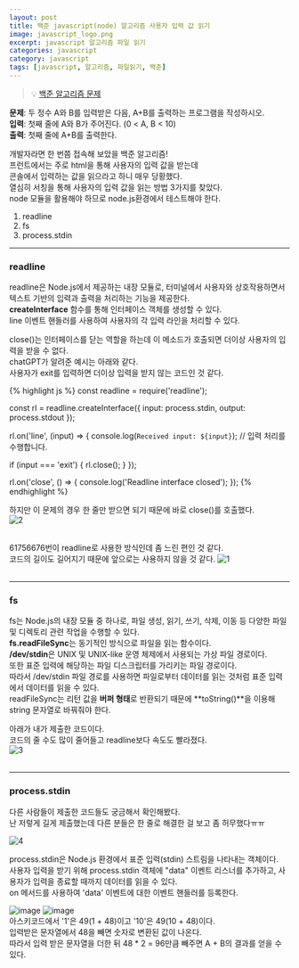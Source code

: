 ```yaml
---
layout: post
title: 백준 javascript(node) 알고리즘 사용자 입력 값 읽기
image: javascript_logo.png
excerpt: javascript 알고리즘 파일 읽기
categories: javascript
category: javascript
tags: [javascript, 알고리즘, 파일읽기, 백준]
---
```


> 💡 [백준 알고리즘 문제](https://www.acmicpc.net/problem/1000)

**문제**: 두 정수 A와 B를 입력받은 다음, A+B를 출력하는 프로그램을 작성하시오.  
**입력**: 첫째 줄에 A와 B가 주어진다. (0 < A, B < 10)  
**출력**: 첫째 줄에 A+B를 출력한다.  

개발자라면 한 번쯤 접속해 보았을 백준 알고리즘!  
프런트에서는 주로 html을 통해 사용자의 입력 값을 받는데  
콘솔에서 입력하는 값을 읽으라고 하니 매우 당황했다.  
열심히 서칭을 통해 사용자의 입력 값을 읽는 방법 3가지를 찾았다.  
node 모듈을 활용해야 하므로 node.js환경에서 테스트해야 한다.  
1. readline
2. fs
3. process.stdin

---

### readline

readline은 Node.js에서 제공하는 내장 모듈로, 터미널에서 사용자와 상호작용하면서 텍스트 기반의 입력과 출력을 처리하는 기능을 제공한다.  
**createInterface** 함수를 통해 인터페이스 객체를 생성할 수 있다.  
line 이벤트 핸들러를 사용하여 사용자의 각 입력 라인을 처리할 수 있다.  

close()는 인터페이스를 닫는 역할을 하는데 이 메소드가 호출되면 더이상 사용자의 입력을 받을 수 없다.  
chatGPT가 알려준 예시는 아래와 같다.  
사용자가 exit를 입력하면 더이상 입력을 받지 않는 코드인 것 같다.  

{% highlight js %}
const readline = require('readline');

const rl = readline.createInterface({
  input: process.stdin,
  output: process.stdout
});

rl.on('line', (input) => {
  console.log(`Received input: ${input}`);
  // 입력 처리를 수행합니다.

  if (input === 'exit') {
    rl.close();
  }
});

rl.on('close', () => {
  console.log('Readline interface closed');
});
{% endhighlight %}
<br/>

하지만 이 문제의 경우 한 줄만 받으면 되기 때문에 바로 close()를 호출했다.  
![2](https://github.com/DaYoung-woo/DaYoung-woo.github.io/assets/131967254/5f7c9f4b-b695-4119-9220-3f76417d1b64)  
<br/>  

61756676번이 readline로 사용한 방식인데 좀 느린 편인 것 같다.  
코드의 길이도 길어지기 때문에 앞으로는 사용하지 않을 것 같다. 
![1](https://github.com/DaYoung-woo/DaYoung-woo.github.io/assets/131967254/2de4ce4b-7351-4d01-b1a2-c8d9308a9b17)  
<br/>

--- 

### fs

fs는 Node.js의 내장 모듈 중 하나로, 파일 생성, 읽기, 쓰기, 삭제, 이동 등 다양한 파일 및 디렉토리 관련 작업을 수행할 수 있다.  
**fs.readFileSync**는 동기적인 방식으로 파일을 읽는 함수이다.  
**/dev/stdin**은 UNIX 및 UNIX-like 운영 체제에서 사용되는 가상 파일 경로이다.  
또한 표준 입력에 해당하는 파일 디스크립터를 가리키는 파일 경로이다.  
따라서 /dev/stdin 파일 경로를 사용하면 파일로부터 데이터를 읽는 것처럼 표준 입력에서 데이터를 읽을 수 있다.  
readFileSync는 리턴 값을 **버퍼 형태**로 반환되기 때문에 **toString()**을 이용해 string 문자열로 바꿔줘야 한다.  

아래가 내가 제출한 코드이다.  
코드의 줄 수도 많이 줄어들고 readline보다 속도도 빨라졌다.  
![3](https://github.com/DaYoung-woo/DaYoung-woo.github.io/assets/131967254/4ce603db-2a26-4900-a139-da07a6b43d6e)  
<br/>

---

### process.stdin

다른 사람들이 제출한 코드들도 궁금해서 확인해봤다.  
난 저렇게 길게 제출했는데 다른 분들은 한 줄로 해결한 걸 보고 좀 허무했다ㅠㅠ  

![4](https://github.com/DaYoung-woo/DaYoung-woo.github.io/assets/131967254/c8eb9cb4-2c33-4b4d-babf-29f9a5a04192)  

process.stdin은 Node.js 환경에서 표준 입력(stdin) 스트림을 나타내는 객체이다.  
사용자 입력을 받기 위해 process.stdin 객체에 "data" 이벤트 리스너를 추가하고, 사용자가 입력을 종료할 때까지 데이터를 읽을 수 있다.  
on 메서드를 사용하여 'data' 이벤트에 대한 이벤트 핸들러를 등록한다.  

![image](https://github.com/DaYoung-woo/DaYoung-woo.github.io/assets/131967254/0bd5bdea-a859-4bd0-b7ad-e17d77c1467e)
![image](https://github.com/DaYoung-woo/DaYoung-woo.github.io/assets/131967254/7b02efc2-4534-462f-8727-0d7be50572b4)  
아스키코드에서 '1'은 49(1 + 48)이고 '10'은 49(10 + 48)이다.  
입력받은 문자열에서 48을 빼면 숫자로 변환된 값이 나온다.   
따라서 입력 받은 문자열을 더한 뒤 48 * 2 = 96만큼 빼주면 A + B의 결과를 얻을 수 있다.
